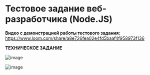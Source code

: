 # Тестовое задание веб-разработчика (Node.JS)


**Видео с демонстрацией работы тестового задания:**
https://www.loom.com/share/a8e726fea02e4fd5baaf4f958973f136

**ТЕХНИЧЕСКОЕ ЗАДАНИЕ**

![image](https://github.com/DinisIsakov/todo_api_nestjs_PostgreSQL/assets/98638804/b278a16f-ca7d-4805-81da-67ff0fac55a0)


![image](https://github.com/DinisIsakov/todo_api_nestjs_PostgreSQL/assets/98638804/27928a9b-8842-4669-8a72-b218bb4d84a7)
